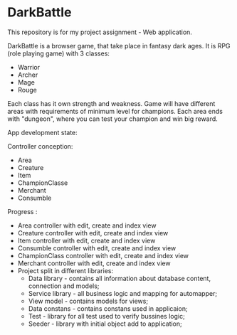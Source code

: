 # DarkBattle
This repository is for my project assignment - Web application.

DarkBattle is a browser game, that take place in fantasy dark ages. It is RPG (role playing game) with 3 classes:
* Warrior
* Archer
* Mage
* Rouge

Each class has it own strength and weakness.
Game will have different areas with requirements of minimum level for champions.
Each area ends with "dungeon", where you can test your champion and win big reward.


App development state:

Controller conception:
* Area
* Creature
* Item
* ChampionClasse
* Merchant
* Consumble

Progress :
* Area controller with edit, create and index view
* Creature controller with edit, create and index view
* Item controller with edit, create and index view
* Consumble controller with edit, create and index view
* ChampionClass controller with edit, create and index view
* Merchant controller with edit, create and index view
* Project split in different libraries:
	* Data library - contains all information about database content, connection and models;
	* Service library - all business logic	and mapping for automapper;
	* View model - contains models for views;
	* Data constans - contains constans used in applicaion;
	* Test - library for all test used to verify bussines logic;
	* Seeder - library with initial object add to application; 




	
